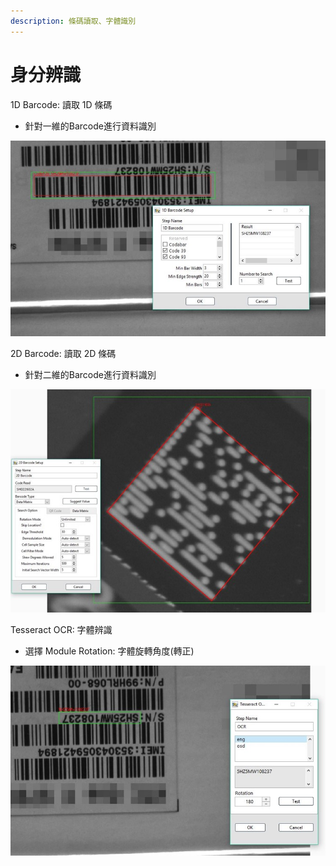 ```yaml
---
description: 條碼讀取、字體識別
---
```


# 身分辨識

1D Barcode: 讀取 1D 條碼

* 針對一維的Barcode進行資料識別

![](../../../.gitbook/assets/tu-pian-28.jpg)

2D Barcode: 讀取 2D 條碼

* 針對二維的Barcode進行資料識別

![](../../../.gitbook/assets/tu-pian-29-1.jpg)

Tesseract OCR: 字體辨識

* 選擇 Module Rotation: 字體旋轉角度\(轉正\)

![](../../../.gitbook/assets/tu-pian-30.jpg)

